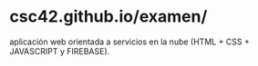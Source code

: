 # csc42.github.io/examen/
aplicación web orientada a servicios en la nube (HTML + CSS + JAVASCRIPT y FIREBASE).
